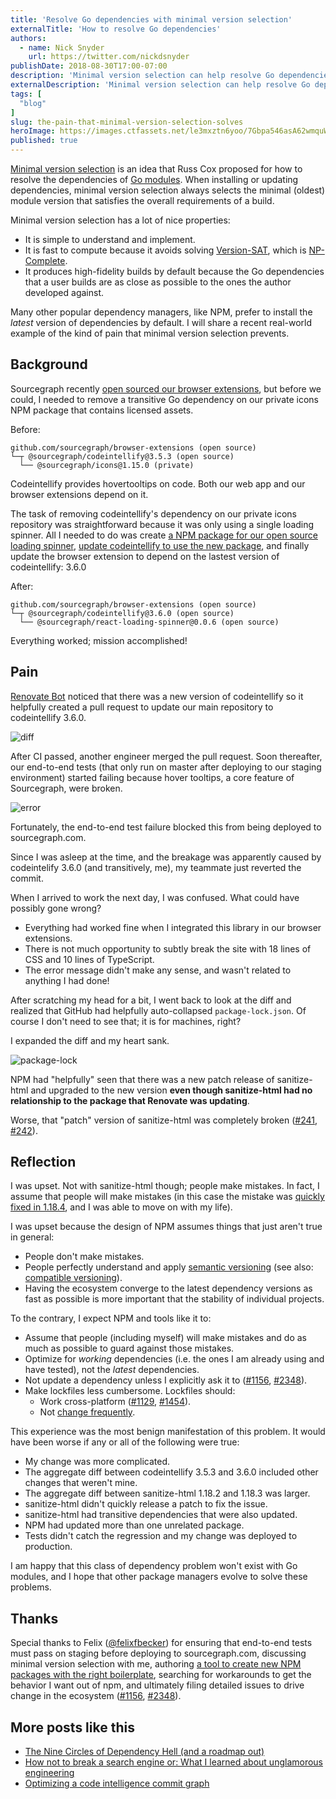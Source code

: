 ```yaml
---
title: 'Resolve Go dependencies with minimal version selection'
externalTitle: 'How to resolve Go dependencies'
authors:
  - name: Nick Snyder
    url: https://twitter.com/nickdsnyder
publishDate: 2018-08-30T17:00-07:00
description: 'Minimal version selection can help resolve Go dependencies. Learn how to use this methodology to produce high-fidelity builds by default.'
externalDescription: 'Minimal version selection can help resolve Go dependencies. Learn how to use this methodology to produce high-fidelity builds by default.'
tags: [
  "blog"
]
slug: the-pain-that-minimal-version-selection-solves
heroImage: https://images.ctfassets.net/le3mxztn6yoo/7Gbpa546asA62wmquWA6W2/46715d41c2fc5d28f4acd359d1d37a0c/mvs.png
published: true
---
```


[Minimal version selection](https://research.swtch.com/vgo-mvs) is an idea that Russ Cox proposed for how to resolve the dependencies of [Go modules](https://github.com/golang/go/wiki/Modules). When installing or updating dependencies, minimal version selection always selects the minimal (oldest) module version that satisfies the overall requirements of a build.

Minimal version selection has a lot of nice properties:

- It is simple to understand and implement.
- It is fast to compute because it avoids solving [Version-SAT](https://research.swtch.com/version-sat), which is [NP-Complete](https://en.wikipedia.org/wiki/NP-completeness).
- It produces high-fidelity builds by default because the Go dependencies that a user builds are as close as possible to the ones the author developed against.

Many other popular dependency managers, like NPM, prefer to install the _latest_ version of dependencies by default. I will share a recent real-world example of the kind of pain that minimal version selection prevents.

## Background

Sourcegraph recently [open sourced our browser extensions](/blog/sourcegraph-browser-extensions-are-now-open-source), but before we could, I needed to remove a transitive Go dependency on our private icons NPM package that contains licensed assets.

Before:

```
github.com/sourcegraph/browser-extensions (open source)
└─┬ @sourcegraph/codeintellify@3.5.3 (open source)
  └── @sourcegraph/icons@1.15.0 (private)
```

Codeintellify provides hovertooltips on code. Both our web app and our browser extensions depend on it.

The task of removing codeintellify's dependency on our private icons repository was straightforward because it was only using a single loading spinner. All I needed to do was create [a NPM package for our open source loading spinner](https://github.com/sourcegraph/react-loading-spinner), [update codeintellify to use the new package](https://github.com/sourcegraph/codeintellify/pull/33), and finally update the browser extension to depend on the lastest version of codeintellify: 3.6.0

After:

```
github.com/sourcegraph/browser-extensions (open source)
└─┬ @sourcegraph/codeintellify@3.6.0 (open source)
  └── @sourcegraph/react-loading-spinner@0.0.6 (open source)
```

Everything worked; mission accomplished!

## Pain

[Renovate Bot](https://renovatebot.com/) noticed that there was a new version of codeintellify so it helpfully created a pull request to update our main repository to codeintellify 3.6.0.

![diff](//images.ctfassets.net/le3mxztn6yoo/1WvaXnaw6sswcEWi4AAYak/e9bb9861c6edd7f8787b3633c79655a8/diff.png)

After CI passed, another engineer merged the pull request. Soon thereafter, our end-to-end tests (that only run on master after deploying to our staging environment) started failing because hover tooltips, a core feature of Sourcegraph, were broken.

![error](//images.ctfassets.net/le3mxztn6yoo/3hguLE62tiwS4gGac2qkiQ/2f2ccebe4540d6789d36ef0f79277952/error.png)

Fortunately, the end-to-end test failure blocked this from being deployed to sourcegraph.com.

Since I was asleep at the time, and the breakage was apparently caused by codeintelify 3.6.0 (and transitively, me), my teammate just reverted the commit.

When I arrived to work the next day, I was confused. What could have possibly gone wrong?

- Everything had worked fine when I integrated this library in our browser extensions.
- There is not much opportunity to subtly break the site with 18 lines of CSS and 10 lines of TypeScript.
- The error message didn't make any sense, and wasn't related to anything I had done!

After scratching my head for a bit, I went back to look at the diff and realized that GitHub had helpfully auto-collapsed `package-lock.json`. Of course I don't need to see that; it is for machines, right?

I expanded the diff and my heart sank.

![package-lock](//images.ctfassets.net/le3mxztn6yoo/51SpsPKFgQOE4QImMK0Wyc/dfb7cd0361006e3a1f9be166d5e55236/package-lock.png)

NPM had "helpfully" seen that there was a new patch release of sanitize-html and upgraded to the new version **even though sanitize-html had no relationship to the package that Renovate was updating**.

Worse, that "patch" version of sanitize-html was completely broken ([#241](https://github.com/punkave/sanitize-html/issues/241), [#242](https://github.com/punkave/sanitize-html/issues/242)).

## Reflection

I was upset. Not with sanitize-html though; people make mistakes. In fact, I assume that people will make mistakes (in this case the mistake was [quickly fixed in 1.18.4](https://github.com/punkave/sanitize-html/pull/244), and I was able to move on with my life).

I was upset because the design of NPM assumes things that just aren't true in general:

- People don't make mistakes.
- People perfectly understand and apply [semantic versioning](https://semver.org/) (see also: [compatible versioning](https://github.com/staltz/comver#why-use-compatible-versioning)).
- Having the ecosystem converge to the latest dependency versions as fast as possible is more important that the stability of individual projects.

To the contrary, I expect NPM and tools like it to:

- Assume that people (including myself) will make mistakes and do as much as possible to guard against those mistakes.
- Optimize for _working_ dependencies (i.e. the ones I am already using and have tested), not the _latest_ dependencies.
- Not update a dependency unless I explicitly ask it to ([#1156](https://npm.community/t/impossible-to-update-single-package-without-updating-its-dependencies/1156), [#2348](https://github.com/renovatebot/renovate/issues/2348)).
- Make lockfiles less cumbersome. Lockfiles should:
  - Work cross-platform ([#1129](https://npm.community/t/package-lock-json-keeps-changing-between-platforms-and-runs/1129), [#1454](https://npm.community/t/package-lock-json-changes-from-one-npm-install-to-the-next/1454)).
  - Not [change frequently](https://stackoverflow.com/questions/47638381/why-did-package-lock-json-change-the-integrity-hash-from-sha1-to-sha512).

This experience was the most benign manifestation of this problem. It would have been worse if any or all of the following were true:

- My change was more complicated.
- The aggregate diff between codeintellify 3.5.3 and 3.6.0 included other changes that weren't mine.
- The aggregate diff between sanitize-html 1.18.2 and 1.18.3 was larger.
- sanitize-html didn't quickly release a patch to fix the issue.
- sanitize-html had transitive dependencies that were also updated.
- NPM had updated more than one unrelated package.
- Tests didn't catch the regression and my change was deployed to production.

I am happy that this class of dependency problem won't exist with Go modules, and I hope that other package managers evolve to solve these problems.

## Thanks

Special thanks to Felix ([@felixfbecker](https://twitter.com/felixfbecker)) for ensuring that end-to-end tests must pass on staging before deploying to sourcegraph.com, discussing minimal version selection with me, authoring [a tool to create new NPM packages with the right boilerplate](https://github.com/sourcegraph/create), searching for workarounds to get the behavior I want out of npm, and ultimately filing detailed issues to drive change in the ecosystem ([#1156](https://npm.community/t/impossible-to-update-single-package-without-updating-its-dependencies/1156), [#2348](https://github.com/renovatebot/renovate/issues/2348)).

## More posts like this

- [The Nine Circles of Dependency Hell (and a roadmap out)](https://about.sourcegraph.com/blog/nine-circles-of-dependency-hell/)
- [How not to break a search engine or: What I learned about unglamorous engineering](https://about.sourcegraph.com/blog/how-not-to-break-a-search-engine-unglamorous-engineering/)
- [Optimizing a code intelligence commit graph](https://about.sourcegraph.com/blog/optimizing-a-code-intel-commit-graph/)
